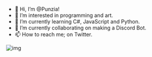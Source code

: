 - 👋 Hi, I’m @Punzia!
- 👀 I’m interested in programming and art.
- 🌱 I’m currently learning C#, JavaScript and Python. 
- 💞️ I’m currently collaborating on making a Discord Bot.
- 📫 How to reach me; on Twitter.

<!---
Punzia/Punzia is a ✨ special ✨ repository because its `README.md` (this file) appears on your GitHub profile.
You can click the Preview link to take a look at your changes.
--->
![img](https://i.imgur.com/BxivmwO.jpg)
